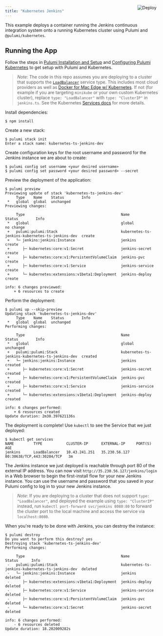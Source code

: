 ```yaml
---
title: "Kubernetes Jenkins"
---
```


<a href="https://app.pulumi.com/new?template=https://github.com/pulumi/examples/tree/master/kubernetes-ts-jenkins" target="_blank">
    <img src="https://get.pulumi.com/new/button.svg" alt="Deploy" style="float: right; padding: 8px; margin-top: -65px">
</a>


This example deploys a container running the Jenkins continuous integration system onto a running
Kubernetes cluster using Pulumi and `@pulumi/kubernetes`.

## Running the App

Follow the steps in [Pulumi Installation and Setup](https://www.pulumi.com/docs/reference/install/) and [Configuring Pulumi
Kubernetes](https://www.pulumi.com/docs/reference/clouds/kubernetes/setup/) to get setup with Pulumi and Kubernetes.

> _Note_: The code in this repo assumes you are deploying to a cluster that supports the
> [`LoadBalancer`](https://kubernetes.io/docs/concepts/services-networking/service/#type-loadbalancer) service type.
> This includes most cloud providers as well as [Docker for Mac Edge w/
> Kubernetes](https://docs.docker.com/docker-for-mac/kubernetes/). If not (for example if you are targeting `minikube`
> or your own custom Kubernetes cluster), replace `type: "LoadBalancer"` with `type: "ClusterIP"` in `jenkins.ts`. See
> the Kubernetes [Services
> docs](https://kubernetes.io/docs/concepts/services-networking/service/#publishing-services---service-types) for more
> details.

Install dependencies:

```
$ npm install
```

Create a new stack:

```
$ pulumi stack init
Enter a stack name: kubernetes-ts-jenkins-dev
```

Create configuration keys for the root username and password for the Jenkins instance we are
about to create:

```
$ pulumi config set username <your desired username>
$ pulumi config set password <your desired password> --secret
```

Preview the deployment of the application:

```
$ pulumi preview
Previewing update of stack 'kubernetes-ts-jenkins-dev'
     Type    Name    Status        Info
 *   global  global  unchanged
Previewing changes:

     Type                                            Name                                             Status        Info
 *   global                                          global                                           no change
 +   pulumi:pulumi:Stack                             kubernetes-ts-jenkins-kubernetes-ts-jenkins-dev  create
 +   └─ jenkins:jenkins:Instance                     jenkins                                          create
 +      ├─ kubernetes:core:v1:Secret                 jenkins-secret                                   create
 +      ├─ kubernetes:core:v1:PersistentVolumeClaim  jenkins-pvc                                      create
 +      ├─ kubernetes:core:v1:Service                jenkins-service                                  create
 +      └─ kubernetes:extensions:v1beta1:Deployment  jenkins-deploy                                   create

info: 6 changes previewed:
    + 6 resources to create
```

Perform the deployment:

```
$ pulumi up --skip-preview
Updating stack 'kubernetes-ts-jenkins-dev'
     Type    Name    Status        Info
 *   global  global  unchanged
Performing changes:

     Type                                            Name                                             Status        Info
 *   global                                          global                                           unchanged
 +   pulumi:pulumi:Stack                             kubernetes-ts-jenkins-kubernetes-ts-jenkins-dev  created
 +   └─ jenkins:jenkins:Instance                     jenkins                                          created
 +      ├─ kubernetes:core:v1:Secret                 jenkins-secret                                   created
 +      ├─ kubernetes:core:v1:PersistentVolumeClaim  jenkins-pvc                                      created
 +      ├─ kubernetes:core:v1:Service                jenkins-service                                  created
 +      └─ kubernetes:extensions:v1beta1:Deployment  jenkins-deploy                                   created

info: 6 changes performed:
    + 6 resources created
Update duration: 2m30.397621136s
```

The deployment is complete! Use `kubectl` to see the Service that we just deployed:

```
$ kubectl get services
NAME         TYPE           CLUSTER-IP      EXTERNAL-IP     PORT(S)                      AGE
jenkins      LoadBalancer   10.43.241.251   35.230.56.127   80:30638/TCP,443:30204/TCP   3m
```

The Jenkins instance we just deployed is reachable through port 80 of the external IP address. You can now
visit `http://35.230.56.127/jenkins/login` in a Web browser to begin the first-install flow for your new Jenkins instance.
You can use the username and password that you saved in your Pulumi config to log in to your new Jenkins instance.

> _Note_: If you are deploying to a cluster that does not support `type: "LoadBalancer"`, and deployed the example using
> `type: "ClusterIP"` instead, run `kubectl port-forward svc/jenkins 8080:80` to forward the cluster port to the local
> machine and access the service via `localhost:8080`.

When you're ready to be done with Jenkins, you can destroy the instance:

```
$ pulumi destroy
Do you want to perform this destroy? yes
Destroying stack 'kubernetes-ts-jenkins-dev'
Performing changes:

     Type                                            Name                                             Status      Info
 -   pulumi:pulumi:Stack                             kubernetes-ts-jenkins-kubernetes-ts-jenkins-dev  deleted
 -   └─ jenkins:jenkins:Instance                     jenkins                                          deleted
 -      ├─ kubernetes:extensions:v1beta1:Deployment  jenkins-deploy                                   deleted
 -      ├─ kubernetes:core:v1:Service                jenkins-service                                  deleted
 -      ├─ kubernetes:core:v1:PersistentVolumeClaim  jenkins-pvc                                      deleted
 -      └─ kubernetes:core:v1:Secret                 jenkins-secret                                   deleted

info: 6 changes performed:
    - 6 resources deleted
Update duration: 18.202009282s
```

